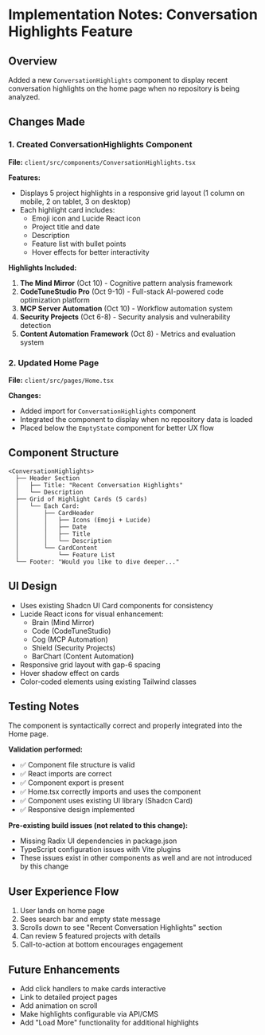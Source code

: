 # Implementation Notes: Conversation Highlights Feature

## Overview
Added a new `ConversationHighlights` component to display recent conversation highlights on the home page when no repository is being analyzed.

## Changes Made

### 1. Created ConversationHighlights Component
**File:** `client/src/components/ConversationHighlights.tsx`

**Features:**
- Displays 5 project highlights in a responsive grid layout (1 column on mobile, 2 on tablet, 3 on desktop)
- Each highlight card includes:
  - Emoji icon and Lucide React icon
  - Project title and date
  - Description
  - Feature list with bullet points
  - Hover effects for better interactivity

**Highlights Included:**
1. **The Mind Mirror** (Oct 10) - Cognitive pattern analysis framework
2. **CodeTuneStudio Pro** (Oct 9-10) - Full-stack AI-powered code optimization platform
3. **MCP Server Automation** (Oct 10) - Workflow automation system
4. **Security Projects** (Oct 6-8) - Security analysis and vulnerability detection
5. **Content Automation Framework** (Oct 8) - Metrics and evaluation system

### 2. Updated Home Page
**File:** `client/src/pages/Home.tsx`

**Changes:**
- Added import for `ConversationHighlights` component
- Integrated the component to display when no repository data is loaded
- Placed below the `EmptyState` component for better UX flow

## Component Structure

```tsx
<ConversationHighlights>
  ├── Header Section
  │   ├── Title: "Recent Conversation Highlights"
  │   └── Description
  ├── Grid of Highlight Cards (5 cards)
  │   └── Each Card:
  │       ├── CardHeader
  │       │   ├── Icons (Emoji + Lucide)
  │       │   ├── Date
  │       │   ├── Title
  │       │   └── Description
  │       └── CardContent
  │           └── Feature List
  └── Footer: "Would you like to dive deeper..."
```

## UI Design
- Uses existing Shadcn UI Card components for consistency
- Lucide React icons for visual enhancement:
  - Brain (Mind Mirror)
  - Code (CodeTuneStudio)
  - Cog (MCP Automation)
  - Shield (Security Projects)
  - BarChart (Content Automation)
- Responsive grid layout with gap-6 spacing
- Hover shadow effect on cards
- Color-coded elements using existing Tailwind classes

## Testing Notes
The component is syntactically correct and properly integrated into the Home page. 

**Validation performed:**
- ✅ Component file structure is valid
- ✅ React imports are correct
- ✅ Component export is present
- ✅ Home.tsx correctly imports and uses the component
- ✅ Component uses existing UI library (Shadcn Card)
- ✅ Responsive design implemented

**Pre-existing build issues (not related to this change):**
- Missing Radix UI dependencies in package.json
- TypeScript configuration issues with Vite plugins
- These issues exist in other components as well and are not introduced by this change

## User Experience Flow
1. User lands on home page
2. Sees search bar and empty state message
3. Scrolls down to see "Recent Conversation Highlights" section
4. Can review 5 featured projects with details
5. Call-to-action at bottom encourages engagement

## Future Enhancements
- Add click handlers to make cards interactive
- Link to detailed project pages
- Add animation on scroll
- Make highlights configurable via API/CMS
- Add "Load More" functionality for additional highlights
